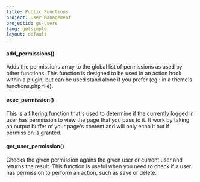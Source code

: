 ```yaml
---
title: Public Functions
project: User Management
projectid: gs-users
lang: getsimple
layout: default
---
```


#### add_permissions()
Adds the permissions array to the global list of permissions as used by other functions. This function is designed to be used in an action hook within a plugin, but can be used stand alone if you prefer (eg.: in a theme's functions.php file).

#### exec_permission()
This is a filtering function that's used to determine if the currently logged in user has permission to view the page that you pass to it. It work by taking an output buffer of your page's content and will only echo it out if permission is granted.

#### get_user_permission()
Checks the given permission agains the given user or current user and returns the result. This function is useful when you need to check if a user has permission to perform an action, such as save or delete.
